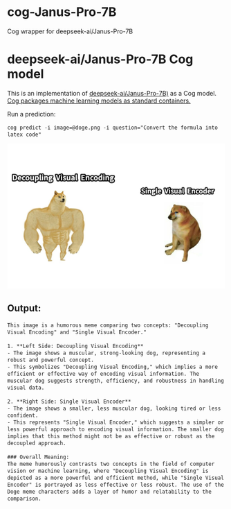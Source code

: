 # cog-Janus-Pro-7B
Cog wrapper for deepseek-ai/Janus-Pro-7B

# deepseek-ai/Janus-Pro-7B Cog model

This is an implementation of [deepseek-ai/Janus-Pro-7B)](https://huggingface.co/deepseek-ai/Janus-Pro-7B) as a Cog model. [Cog packages machine learning models as standard containers.](https://github.com/replicate/cog)

Run a prediction:

    cog predict -i image=@doge.png -i question="Convert the formula into latex code"

![meme](doge.png)

## Output:

    This image is a humorous meme comparing two concepts: "Decoupling Visual Encoding" and "Single Visual Encoder."

    1. **Left Side: Decoupling Visual Encoding**
    - The image shows a muscular, strong-looking dog, representing a robust and powerful concept.
    - This symbolizes "Decoupling Visual Encoding," which implies a more efficient or effective way of encoding visual information. The muscular dog suggests strength, efficiency, and robustness in handling visual data.

    2. **Right Side: Single Visual Encoder**
    - The image shows a smaller, less muscular dog, looking tired or less confident.
    - This represents "Single Visual Encoder," which suggests a simpler or less powerful approach to encoding visual information. The smaller dog implies that this method might not be as effective or robust as the decoupled approach.

    ### Overall Meaning:
    The meme humorously contrasts two concepts in the field of computer vision or machine learning, where "Decoupling Visual Encoding" is depicted as a more powerful and efficient method, while "Single Visual Encoder" is portrayed as less effective or less robust. The use of the Doge meme characters adds a layer of humor and relatability to the comparison.